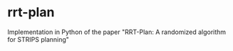 # rrt-plan
Implementation in Python of the paper "RRT-Plan: A randomized algorithm for STRIPS planning" 
